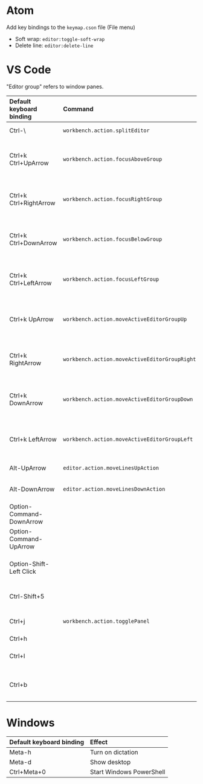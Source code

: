 # Atom

Add key bindings to the `keymap.cson` file (File menu)
- Soft wrap: `editor:toggle-soft-wrap`
- Delete line: `editor:delete-line`

# VS Code
"Editor group" refers to window panes.


Default keyboard binding  | Command | Effect
:---                      | :---    | :---
Ctrl-\                    | `workbench.action.splitEditor` | Split Editor
Ctrl+k Ctrl+UpArrow       | `workbench.action.focusAboveGroup` | View: Focus Above Editor Group
Ctrl+k Ctrl+RightArrow    | `workbench.action.focusRightGroup` | View: Focus Right Editor Group
Ctrl+k Ctrl+DownArrow     | `workbench.action.focusBelowGroup` | View: Focus Below Editor Group
Ctrl+k Ctrl+LeftArrow     | `workbench.action.focusLeftGroup` | View: Focus Left Editor Group
Ctrl+k UpArrow            | `workbench.action.moveActiveEditorGroupUp` | View: Move Editor Group Up
Ctrl+k RightArrow         | `workbench.action.moveActiveEditorGroupRight` | View: Move Editor Group Right
Ctrl+k DownArrow          | `workbench.action.moveActiveEditorGroupDown` | View: Move Editor Group Down
Ctrl+k LeftArrow          | `workbench.action.moveActiveEditorGroupLeft` | View: Move Editor Group Left
Alt-UpArrow               | `editor.action.moveLinesUpAction` | Move line up
Alt-DownArrow             | `editor.action.moveLinesDownAction` | Move line down
Option-Command-DownArrow  | | add a cursor down
Option-Command-UpArrow    | | add a cursor up
Option-Shift-Left Click   | | click and drag to add cursors
Ctrl-Shift+5              | | Terminal: Split terminal
Ctrl+j                    | `workbench.action.togglePanel` | View: Toggle Panel
Ctrl+h                    | | Replace
Ctrl+l                    | | Expand line selection
Ctrl+b                    | | View: Toggle Side Bar Visibility

# Windows

Default keyboard binding  | Effect
:---                      | :---
Meta-h                    | Turn on dictation
Meta-d                    | Show desktop
Ctrl+Meta+0               | Start Windows PowerShell